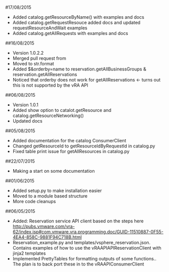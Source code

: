 #17/08/2015
* Added catalog.getResourceByName() with examples and docs
* Added catalog.getRequestResouce added docs and updated requestResourceAndWait examples
* Added catalog.getAllRequests with examples and docs

##16/08/2015
* Version 1.0.2.2
* Merged pull request from
* Moved to str.format
* Added $&orderby=name to reservation.getAllBusinessGroups & reservation.getAllReservations
* Noticed that orderby does not work for getAllReservations <- turns out this is not supported by the vRA API

##06/08/2015
* Version 1.0.1
* Added show option to catalot.getResource and catalog.getResourceNetworking()
* Updated docs

##05/08/2015
* Added documentation for the catalog ConsumerClient
* Changed getResourceId to getResourceIdByRequestId in catalog.py
* Fixed table print issue for getAllResources in catalog.py

##22/07/2015
* Making a start on some documentation

##01/06/2015
* Added setup.py to make installation easier
* Moved to a module based structure
* More code cleanups

##06/05/2015
* Added: Reservation service API client based on the steps here http://pubs.vmware.com/vra-62/index.jsp#com.vmware.vra.programming.doc/GUID-11510887-0F55-4EA4-858C-9881F94C718B.html
* Reservation_example.py and templates/vsphere_reservation.json. Contains examples of how to use the vRAAPIAPIReservationClient with jinja2 templates
* Implemented PrettyTables for formatting outputs of some functions.. The plan is to back port these in to the vRAAPIConsumerClient
